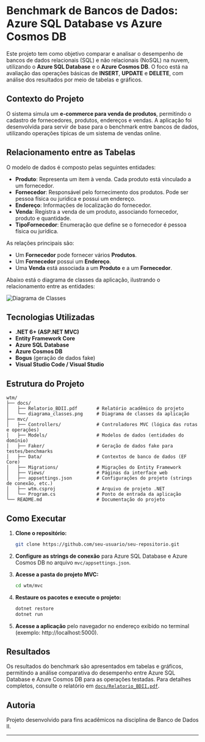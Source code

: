 # Benchmark de Bancos de Dados: Azure SQL Database vs Azure Cosmos DB

Este projeto tem como objetivo comparar e analisar o desempenho de bancos de dados relacionais (SQL) e não relacionais (NoSQL) na nuvem, utilizando o **Azure SQL Database** e o **Azure Cosmos DB**. O foco está na avaliação das operações básicas de **INSERT**, **UPDATE** e **DELETE**, com análise dos resultados por meio de tabelas e gráficos.

## Contexto do Projeto

O sistema simula um **e-commerce para venda de produtos**, permitindo o cadastro de fornecedores, produtos, endereços e vendas. A aplicação foi desenvolvida para servir de base para o benchmark entre bancos de dados, utilizando operações típicas de um sistema de vendas online.

## Relacionamento entre as Tabelas

O modelo de dados é composto pelas seguintes entidades:

- **Produto**: Representa um item à venda. Cada produto está vinculado a um fornecedor.
- **Fornecedor**: Responsável pelo fornecimento dos produtos. Pode ser pessoa física ou jurídica e possui um endereço.
- **Endereço**: Informações de localização do fornecedor.
- **Venda**: Registra a venda de um produto, associando fornecedor, produto e quantidade.
- **TipoFornecedor**: Enumeração que define se o fornecedor é pessoa física ou jurídica.

As relações principais são:
- Um **Fornecedor** pode fornecer vários **Produtos**.
- Um **Fornecedor** possui um **Endereço**.
- Uma **Venda** está associada a um **Produto** e a um **Fornecedor**.

Abaixo está o diagrama de classes da aplicação, ilustrando o relacionamento entre as entidades:

![Diagrama de Classes](https://raw.githubusercontent.com/wagnerinacio16/wagnerinacio16/wtm/docs/diagrama_de_classe.png)


## Tecnologias Utilizadas

- **.NET 6+ (ASP.NET MVC)**
- **Entity Framework Core**
- **Azure SQL Database**
- **Azure Cosmos DB**
- **Bogus** (geração de dados fake)
- **Visual Studio Code / Visual Studio**

## Estrutura do Projeto

```
wtm/
├── docs/
│   ├── Relatorio_BDII.pdf       # Relatório acadêmico do projeto
│   └── diagrama_classes.png     # Diagrama de classes da aplicação
├── mvc/
│   ├── Controllers/             # Controladores MVC (lógica das rotas e operações)
│   ├── Models/                  # Modelos de dados (entidades do domínio)
│   ├── Faker/                   # Geração de dados fake para testes/benchmarks
│   ├── Data/                    # Contextos de banco de dados (EF Core)
│   ├── Migrations/              # Migrações do Entity Framework
│   ├── Views/                   # Páginas da interface web
│   ├── appsettings.json         # Configurações do projeto (strings de conexão, etc.)
│   ├── wtm.csproj               # Arquivo de projeto .NET
│   └── Program.cs               # Ponto de entrada da aplicação
└── README.md                    # Documentação do projeto
```

## Como Executar

1. **Clone o repositório:**
   ```sh
   git clone https://github.com/seu-usuario/seu-repositorio.git
   ```

2. **Configure as strings de conexão** para Azure SQL Database e Azure Cosmos DB no arquivo `mvc/appsettings.json`.

3. **Acesse a pasta do projeto MVC:**
   ```sh
   cd wtm/mvc
   ```

4. **Restaure os pacotes e execute o projeto:**
   ```sh
   dotnet restore
   dotnet run
   ```

5. **Acesse a aplicação** pelo navegador no endereço exibido no terminal (exemplo: http://localhost:5000).

## Resultados

Os resultados do benchmark são apresentados em tabelas e gráficos, permitindo a análise comparativa do desempenho entre Azure SQL Database e Azure Cosmos DB para as operações testadas. Para detalhes completos, consulte o relatório em [`docs/Relatorio_BDII.pdf`](docs/Relatorio_BDII.pdf).

## Autoria

Projeto desenvolvido para fins acadêmicos na disciplina de Banco de Dados II.

---
